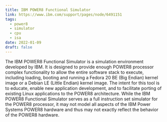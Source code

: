 ```yaml
---
title: IBM POWER8 Functional Simulator
link: https://www.ibm.com/support/pages/node/6491151
tags:
  - power8
  - simulator
  - cpu
  - isa
date: 2022-01-09
draft: false
---
```


The IBM POWER8 Functional Simulator is a simulation environment developed by IBM.
It is designed to provide enough POWER8 processor complex functionality to allow the entire software stack to execute,
including loading, booting and running a Fedora 20 BE (Big Endian) kernel image or a Debian LE (Little Endian) kernel image.
The intent for this tool is to educate, enable new application development,
and to facilitate porting of existing Linux applications to the POWER8 architecture.
While the IBM POWER8 Functional Simulator serves as a full instruction set simulator for the POWER8 processor,
it may not model all aspects of the IBM Power Systems POWER8 hardware and thus may not exactly reflect the behavior of the POWER8 hardware.
